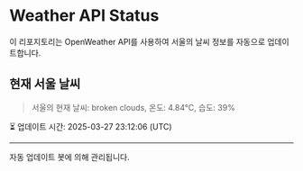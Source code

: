 
# Weather API Status

이 리포지토리는 OpenWeather API를 사용하여 서울의 날씨 정보를 자동으로 업데이트합니다.

## 현재 서울 날씨
> 서울의 현재 날씨: broken clouds, 온도: 4.84°C, 습도: 39%

⏳ 업데이트 시간: 2025-03-27 23:12:06 (UTC)

---
자동 업데이트 봇에 의해 관리됩니다.
